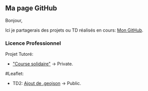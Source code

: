 ## Ma page GitHub

Bonjour,

Ici je partagerais des projets ou TD réalisés en cours: [Mon GitHub](https://github.com/LCharp/LCharp.github.io).

### Licence Professionnel 

Projet Tutoré: 
- ["Course solidaire"](https://github.com/LCharp/LCharp.github.io/SolidariaBram) -> Private.

#Leaflet:
- TD2: [Ajout de .geojson](https://github.com/LCharp/LCharp.github.io/Leaflet_TD2/) -> Public.


